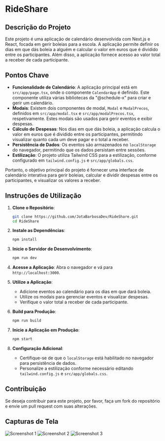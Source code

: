 # RideShare

## Descrição do Projeto

Este projeto é uma aplicação de calendário desenvolvida com Next.js e React, focada em gerir boleias para a escola. A aplicação permite definir os dias em que dás boleia a alguém e calcular o valor em euros que é dividido entre os participantes. Além disso, a aplicação fornece acesso ao valor total a receber de cada participante.


## Pontos Chave

- **Funcionalidade de Calendário**: A aplicação principal está em `src/app/page.tsx`, onde o componente `CalendarApp` é definido. Este componente utiliza várias bibliotecas da "@schedule-x" para criar e gerir um calendário.
- **Modais**: Existem dois componentes de modal, `Modal` e `ModalPrecos`, definidos em `src/app/modal.tsx` e `src/app/modalPrecos.tsx`, respetivamente. Estes modais são usados para gerir eventos e exibir despesas.
- **Cálculo de Despesas**: Nos dias em que dás boleia, a aplicação calcula o valor em euros que é dividido entre os participantes, permitindo visualizar quanto cada um deve pagar e o total a receber.
- **Persistência de Dados**: Os eventos são armazenados no `localStorage` do navegador, permitindo que os dados persistam entre sessões.
- **Estilização**: O projeto utiliza Tailwind CSS para a estilização, conforme configurado em `tailwind.config.js` e `src/app/globals.css`.

Portanto, o objetivo principal do projeto é fornecer uma interface de calendário interativa para gerir boleias, calcular e dividir despesas entre os participantes, e visualizar os valores a receber.

## Instruções de Utilização

1. **Clone o Repositório**:
    ```bash
    git clone https://github.com/JotaBarbosaDev/RideShare.git
    cd RideShare
    ```

2. **Instale as Dependências**:
    ```bash
    npm install
    ```

3. **Inicie o Servidor de Desenvolvimento**:
    ```bash
    npm run dev
    ```

4. **Acesse a Aplicação**:
    Abra o navegador e vá para `http://localhost:3000`.

5. **Utilize a Aplicação**:
    - Adicione eventos ao calendário para os dias em que dará boleia.
    - Utilize os modais para gerenciar eventos e visualizar despesas.
    - Verifique o valor total a receber de cada participante.

6. **Build para Produção**:
    ```bash
    npm run build
    ```

7. **Inicie a Aplicação em Produção**:
    ```bash
    npm start
    ```

8. **Configuração Adicional**:
    - Certifique-se de que o `localStorage` está habilitado no navegador para persistência de dados.
    - Personalize a estilização conforme necessário editando `tailwind.config.js` e `src/app/globals.css`.

## Contribuição

Se deseja contribuir para este projeto, por favor, faça um fork do repositório e envie um pull request com suas alterações.

## Capturas de Tela

![Screenshot 1](print1.png)
![Screenshot 2](print2.png)
![Screenshot 3](print3.png)
